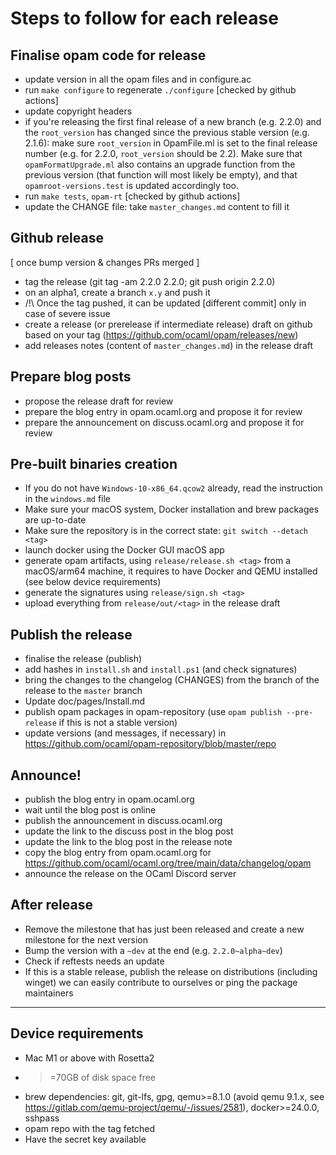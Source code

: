 # Steps to follow for each release

## Finalise opam code for release
* update version in all the opam files and in configure.ac
* run `make configure` to regenerate `./configure` [checked by github actions]
* update copyright headers
* if you're releasing the first final release of a new branch (e.g. 2.2.0) and the `root_version` has changed since the previous stable version (e.g. 2.1.6): make sure `root_version` in OpamFile.ml is set to the final release number (e.g. for 2.2.0, `root_version` should be 2.2). Make sure that `opamFormatUpgrade.ml` also contains an upgrade function from the previous version (that function will most likely be empty), and that `opamroot-versions.test` is updated accordingly too.
* run `make tests`, `opam-rt` [checked by github actions]
* update the CHANGE file: take `master_changes.md` content to fill it

## Github release

[ once bump version & changes PRs merged ]
* tag the release (git tag -am 2.2.0 2.2.0; git push origin 2.2.0)
* on an alpha1, create a branch `x.y` and push it
* /!\ Once the tag pushed, it can be updated [different commit] only in case of severe issue
* create a release (or prerelease if intermediate release) draft on github based on your tag (https://github.com/ocaml/opam/releases/new)
* add releases notes (content of `master_changes.md`) in the release draft

## Prepare blog posts

* propose the release draft for review
* prepare the blog entry in opam.ocaml.org and propose it for review
* prepare the announcement on discuss.ocaml.org and propose it for review

## Pre-built binaries creation

* If you do not have `Windows-10-x86_64.qcow2` already, read the instruction in the `windows.md` file
* Make sure your macOS system, Docker installation and brew packages are up-to-date
* Make sure the repository is in the correct state: `git switch --detach <tag>`
* launch docker using the Docker GUI macOS app
* generate opam artifacts, using `release/release.sh <tag>` from a macOS/arm64 machine, it requires to have Docker and QEMU installed (see below device requirements)
* generate the signatures using `release/sign.sh <tag>`
* upload everything from `release/out/<tag>` in the release draft

## Publish the release

* finalise the release (publish)
* add hashes in `install.sh` and `install.ps1` (and check signatures)
* bring the changes to the changelog (CHANGES) from the branch of the release to the `master` branch
* Update doc/pages/Install.md
* publish opam packages in opam-repository (use `opam publish --pre-release` if this is not a stable version)
* update versions (and messages, if necessary) in https://github.com/ocaml/opam-repository/blob/master/repo

## Announce!

* publish the blog entry in opam.ocaml.org
* wait until the blog post is online
* publish the announcement in discuss.ocaml.org
* update the link to the discuss post in the blog post
* update the link to the blog post in the release note
* copy the blog entry from opam.ocaml.org for https://github.com/ocaml/ocaml.org/tree/main/data/changelog/opam
* announce the release on the OCaml Discord server

## After release

* Remove the milestone that has just been released and create a new milestone for the next version
* Bump the version with a `~dev` at the end (e.g. `2.2.0~alpha~dev`)
* Check if reftests needs an update
* If this is a stable release, publish the release on distributions (including winget) we can easily contribute to ourselves or ping the package maintainers

---

## Device requirements
* Mac M1 or above with Rosetta2
* >=70GB of disk space free
* brew dependencies: git, git-lfs, gpg, qemu>=8.1.0 (avoid qemu 9.1.x, see https://gitlab.com/qemu-project/qemu/-/issues/2581), docker>=24.0.0, sshpass
* opam repo with the tag fetched
* Have the secret key available

